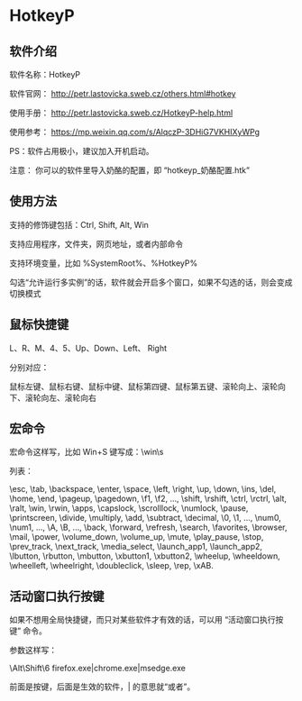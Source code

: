 # HotkeyP

## 软件介绍

软件名称：HotkeyP

软件官网：
http://petr.lastovicka.sweb.cz/others.html#hotkey

使用手册：
http://petr.lastovicka.sweb.cz/HotkeyP-help.html

使用参考：
https://mp.weixin.qq.com/s/AlqczP-3DHiG7VKHIXyWPg

PS：软件占用极小，建议加入开机启动。

注意：
你可以的软件里导入奶酪的配置，即 “hotkeyp\_奶酪配置.htk”

## 使用方法

支持的修饰键包括：Ctrl, Shift, Alt, Win

支持应用程序，文件夹，网页地址，或者内部命令

支持环境变量，比如 %SystemRoot%、%HotkeyP%

勾选“允许运行多实例”的话，软件就会开启多个窗口，如果不勾选的话，则会变成切换模式

## 鼠标快捷键

L、R、M、4、5、Up、Down、Left、 Right

分别对应：

鼠标左键、鼠标右键、鼠标中键、鼠标第四键、鼠标第五键、滚轮向上、滚轮向下、滚轮向左、滚轮向右

## 宏命令

宏命令这样写，比如 Win+S 键写成：\win\s

列表：

\esc, \tab, \backspace, \enter, \space, \left, \right, \up, \down, \ins, \del, \home, \end, \pageup, \pagedown, \f1, \f2, ..., \shift, \rshift, \ctrl, \rctrl, \alt, \ralt, \win, \rwin, \apps, \capslock, \scrolllock, \numlock, \pause, \printscreen, \divide, \multiply, \add, \subtract, \decimal, \0, \1, ..., \num0, \num1, ..., \A, \B, ..., \back, \forward, \refresh, \search, \favorites, \browser, \mail, \power, \volume_down, \volume_up, \mute, \play_pause, \stop, \prev_track, \next_track, \media_select, \launch_app1, \launch_app2, \lbutton, \rbutton, \mbutton, \xbutton1, \xbutton2, \wheelup, \wheeldown, \wheelleft, \wheelright, \doubleclick, \sleep, \rep, \xAB.

## 活动窗口执行按键

如果不想用全局快捷键，而只对某些软件才有效的话，可以用 “活动窗口执行按键” 命令。

参数这样写：

\Alt\Shift\6 firefox.exe|chrome.exe|msedge.exe

前面是按键，后面是生效的软件，| 的意思就“或者”。
